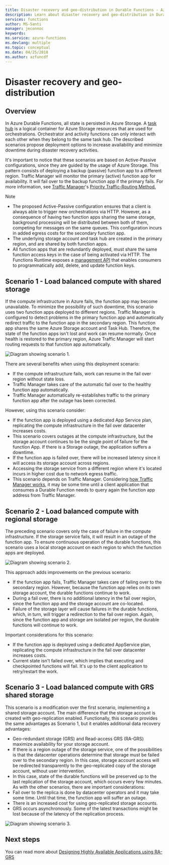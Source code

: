 ```yaml
---
title: Disaster recovery and geo-distribution in Durable Functions - Azure
description: Learn about disaster recovery and geo-distribution in Durable Functions.
services: functions
author: MS-Santi
manager: jeconnoc
keywords:
ms.service: azure-functions
ms.devlang: multiple
ms.topic: conceptual
ms.date: 04/25/2018
ms.author: azfuncdf
---
```


# Disaster recovery and geo-distribution

## Overview
In Azure Durable Functions, all state is persisted in Azure Storage. A [task hub](durable-functions-task-hubs.md) is a logical container for Azure Storage resources that are used for orchestrations. Orchestrator and activity functions can only interact with each other when they belong to the same task hub.
The described scenarios propose deployment options to increase availability and minimize downtime during disaster recovery activities.

It's important to notice that these scenarios are based on Active-Passive configurations, since they are guided by the usage of Azure Storage. This pattern consists of deploying a backup (passive) function app to a different region. Traffic Manager will monitor the primary (active) function app for availability. It will fail over to the backup function app if the primary fails. For more information,  see [Traffic Manager](https://azure.microsoft.com/services/traffic-manager/)'s [Priority Traffic-Routing Method.](../../traffic-manager/traffic-manager-routing-methods.md#a-name--priorityapriority-traffic-routing-method)


>[!NOTE]
>- The proposed Active-Passive configuration ensures that a client is always able to trigger new orchestrations via HTTP. However, as a consequence of having two function apps sharing the same storage, background processing will be distributed between both of them, competing for messages on the same queues. This configuration incurs in added egress costs for the secondary function app.
>- The underlying storage account and task hub are created in the primary region, and are shared by both function apps.
>- All function apps that are redundantly deployed, must share the same function access keys in the case of being activated via HTTP. The Functions Runtime exposes a [management API](https://github.com/Azure/azure-functions-host/wiki/Key-management-API) that enables consumers to programmatically add, delete, and update function keys.

## Scenario 1 - Load balanced compute with shared storage
If the compute infrastructure in Azure fails, the function app may become unavailable. To minimize the possibility of such downtime, this scenario uses two function apps deployed to different regions. 
Traffic Manager is configured to detect problems in the primary function app and automatically redirect traffic to the function app in the secondary region. This function app shares the same Azure Storage account and Task Hub. Therefore, the state of the function apps isn't lost and work can resume normally. Once health is restored to the primary region, Azure Traffic Manager will start routing requests to that function app automatically.


![Diagram showing scenario 1.](./media/durable-functions-disaster-recovery-geo-distribution/durable-functions-geo-scenario01.png)

There are several benefits when using this deployment scenario:
- If the compute infrastructure fails, work can resume in the fail over region without state loss.
- Traffic Manager takes care of the automatic fail over to the healthy function app automatically.
- Traffic Manager automatically re-establishes traffic to the primary function app after the outage has been corrected.

However,  using this scenario consider:
- If the function app is deployed using a dedicated App Service plan, replicating the compute infrastructure in the fail over datacenter increases costs.
- This scenario covers outages at the compute infrastructure, but the storage account continues to be the single point of failure for the function App. If there is a Storage outage, the application suffers a downtime.
- If the function app is failed over, there will be increased latency since it will access its storage account across regions.
- Accessing the storage service from a different region where it's located incurs in higher cost due to network egress traffic.
- This scenario depends on Traffic Manager. Considering [how Traffic Manager works](../../traffic-manager/traffic-manager-how-it-works.md), it may be some time until a client application that consumes a Durable Function needs to query again the function app address from Traffic Manager. 


## Scenario 2 - Load balanced compute with regional storage
The preceding scenario covers only the case of failure in the compute infrastructure. If the storage service fails, it will result in an outage of the function app.
To ensure continuous operation of the durable functions, this scenario uses a local storage account on each region to which the function apps are deployed.

![Diagram showing scenario 2.](./media/durable-functions-disaster-recovery-geo-distribution/durable-functions-geo-scenario02.png)

This approach adds improvements on the previous scenario:
- If the function app fails, Traffic Manager takes care of failing over to the secondary region. However, because the function app relies on its own storage account, the durable functions continue to work.
- During a fail over, there is no additional latency in the fail over region, since the function app and the storage account are co-located.
- Failure of the storage layer will cause failures in the durable functions, which, in turn, will trigger a redirection to the fail over region. Again, since the function app and storage are isolated per region, the durable functions will continue to work.
 
Important considerations for this scenario:
- If the function app is deployed using a dedicated AppService plan, replicating the compute infrastructure in the fail over datacenter increases costs.
- Current state isn't failed over, which implies that executing and checkpointed functions will fail. It's up to the client application to retry/restart the work.

## Scenario 3 - Load balanced compute with GRS shared storage
This scenario is a modification over the first scenario, implementing a shared storage account. The main difference that the storage account is created with geo-replication enabled.
Functionally, this scenario provides the same advantages as Scenario 1, but it enables additional data recovery advantages:
- Geo-redundant storage (GRS) and Read-access GRS (RA-GRS) maximize availability for your storage account.
- If there is a region outage of the storage service, one of the possibilities is that the datacenter operations determine that storage must be failed over to the secondary region. In this case, storage account access will be redirected transparently to the geo-replicated copy of the storage account, without user intervention.
- In this case, state of the durable functions will be preserved up to the last replication of the storage account, which occurs every few minutes.
As with the other scenarios, there are important considerations:
- Fail over to the replica is done by datacenter operators and it may take some time. Until that time, the function app will suffer an outage.
- There is an increased cost for using geo-replicated storage accounts.
- GRS occurs asynchronously. Some of the latest transactions might be lost because of the latency of the replication process.

![Diagram showing scenario 3.](./media/durable-functions-disaster-recovery-geo-distribution/durable-functions-geo-scenario03.png)


## Next steps

You can read more about [Designing Highly Available Applications using RA-GRS](../../storage/common/storage-designing-ha-apps-with-ragrs.md)
